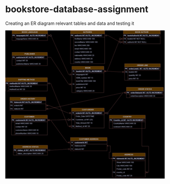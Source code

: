 # bookstore-database-assignment
Creating an ER  diagram relevant tables and data and testing it

![bookstore_ERDiagram](/bookstore.jpeg)
